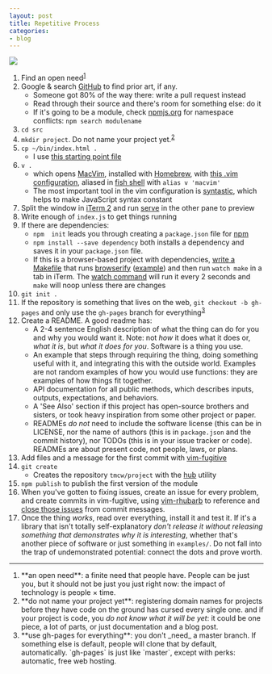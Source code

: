 ```yaml
---
layout: post
title: Repetitive Process
categories:
- blog
---
```


![](http://farm6.staticflickr.com/5455/9564812531_f4db056347_b.jpg)

1. Find an open need<sup><a href='#open'>1</a></sup>
2. Google & search [GitHub](https://github.com/) to find prior art, if any.
    - Someone got 80% of the way there: write a pull request instead
    - Read through their source and there's room for something else: do it
    - If it's going to be a module, check [npmjs.org](http://npmjs.org/) for namespace conflicts: `npm search modulename`
3. `cd src`
4. `mkdir project`. Do not name your project yet.<sup><a href='#naming'>2</a></sup>
5. `cp ~/bin/index.html .`
    - I use [this starting point file](https://gist.github.com/tmcw/5709949)
6. `v .`
    - which opens [MacVim](http://code.google.com/p/macvim/), installed with [Homebrew](http://mxcl.github.io/homebrew/),
      with [this .vim configuration](https://github.com/tmcw/.vim), aliased
      in [fish shell](http://fishshell.com/) with `alias v 'macvim'`
    - The most important tool in the vim configuration is [syntastic](https://github.com/scrooloose/syntastic),
      which helps to make JavaScript syntax constant
7. Split the window in [iTerm 2](http://iterm.sourceforge.net/) and run [serve](https://github.com/visionmedia/serve) in
   the other pane to preview
8. Write enough of `index.js` to get things running
9. If there are dependencies:
    - `npm  init` leads you through creating a `package.json` file for [npm](https://npmjs.org/)
    - `npm install --save dependency` both installs a dependency and saves it in your `package.json` file.
    - If this is a browser-based project with dependencies, [write
      a Makefile](http://bost.ocks.org/mike/make/) that runs [browserify](https://github.com/substack/node-browserify)
      ([example](https://github.com/tmcw/leaflet-pip/blob/gh-pages/Makefile))
      and then run `watch make` in a tab in iTerm. The [watch command](http://beerpla.net/2007/08/04/watch-a-useful-linux-command-you-may-have-never-heard-of/)
      will run it every 2 seconds and `make` will noop unless there are changes
10. `git init .`
11. If the repository is something that lives on the web, `git checkout -b gh-pages` and
    only use the `gh-pages` branch for everything<sup><a href='#gh-pages'>3</a></sup>
12. Create a README. A good readme has:
    - A 2-4 sentence English description of what the thing can do for you and
      why you would want it. Note: not _how_ it does what it does or,
      _what it is_, but _what it does for you_. Software is a thing you use.
    - An example that steps through requiring the thing, doing something useful
      with it, and integrating this with the outside world. Examples are not
      random examples of how you would use functions: they are examples
      of how things fit together.
    - API documentation for all public methods, which describes inputs,
      outputs, expectations, and behaviors.
    - A 'See Also' section if this project has open-source brothers and sisters,
      or took heavy inspiration from some other project or paper.
    - READMEs _do not_ need to include the software license (this can be in
      LICENSE, nor the name of authors (this is in `package.json` and the commit
      history), nor TODOs (this is in your issue tracker or code). READMEs
      are about present code, not people, laws, or plans.
13. Add files and a message for the first commit with [vim-fugitive](https://github.com/tpope/vim-fugitive)
14. `git create`
    - Creates the repository `tmcw/project` with the [hub](https://github.com/defunkt/hub) utility
15. `npm publish` to publish the first version of the module
16. When you've gotten to fixing issues, create an issue for every problem,
    and create commits in vim-fugitive, using [vim-rhubarb](https://github.com/tpope/vim-rhubarb)
    to reference and [close those issues](http://imgur.com/P5dt1YR) from commit messages.
17. Once the thing _works_, read over everything, install it and test it. If
    it's a library that isn't totally self-explanatory
    _don't release it without releasing something that demonstrates why it is interesting_,
    whether that's another piece of software or just something in `examples/`.
    Do not fall into the trap of undemonstrated potential: connect the dots
    and prove worth.

---

<ol>
<li id='open'>**an open need**: a finite need that people have. People can be just
you, but it should not be just you just right now: the impact of technology
is people × time.</li>
<li id='naming'>**do not name your project yet**: registering domain names
for projects before they have code on the ground has cursed every single one.
and if your project is code, you <em>do not know what it will be yet</em>:
it could be one piece, a lot of parts, or just documentation and a blog post.</li>
<li id='gh-pages'>**use gh-pages for everything**: you don't _need_ a master branch.
If something else is default, people will clone that by default, automatically.
`gh-pages` is just like `master`, except with perks: automatic, free web hosting.</li>
</ul>
